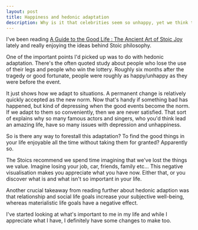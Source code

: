 ```yaml
---
layout: post
title: Happiness and hedonic adaptation
description: Why is it that celebrities seem so unhappy, yet we think they should be exstatic living such a priviledged life.
---
```


I've been reading [A Guide to the Good Life : The Ancient Art of Stoic Joy](http://www.amazon.co.uk/gp/product/B0040JHNQG/ref=as_li_ss_tl?ie=UTF8&tag=davewasthere-21&linkCode=as2&camp=1634&creative=19450&creativeASIN=B0040JHNQG) lately and really enjoying the ideas behind Stoic philosophy.

One of the important points I'd picked up was to do with hedonic adaptation. There's the often quoted study about people who lose the use of their legs and people who win the lottery. Roughly six months after the tragedy or good fortunate, people were roughly as happy/unhappy as they were before the event.

It just shows how we adapt to situations. A permanent change is relatively quickly accepted as the new norm. Now that's handy if something bad has happened, but kind of depressing when the good events become the norm. If we adapt to them so conveniently, then we are never satisfied. That sort of explains why so many famous actors and singers, who you'd think lead an amazing life, have so many issues with depression and unhappiness.

So is there any way to forestall this adaptation? To find the good things in your life enjoyable all the time without taking them for granted? Apparently so.

The Stoics recommend we spend time imagining that we've lost the things we value. Imagine losing your job, car, friends, family etc... This negative visualisation makes you appreciate what you have now. Either that, or you discover what is and what isn't so important in your life.

Another crucial takeaway from reading further about hedonic adaption was that relationship and social life goals increase your subjective well-being, whereas materialistic life goals have a negative effect.

I've started looking at what's important to me in my life and while I appreciate what I have, I definitely have some changes to make too.
